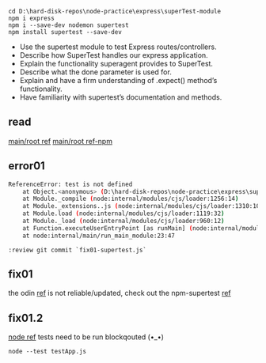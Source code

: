```
cd D:\hard-disk-repos\node-practice\express\superTest-module
npm i express 
npm i --save-dev nodemon supertest
npm install supertest --save-dev
```
- Use the supertest module to test Express routes/controllers.
- Describe how SuperTest handles our express application.
- Explain the functionality superagent provides to SuperTest.
- Describe what the done parameter is used for.
- Explain and have a firm understanding of .expect() method’s functionality.
- Have familiarity with supertest’s documentation and methods.

## read
[main/root ref](https://github.com/ladjs/supertest)
[main/root ref-npm](https://www.npmjs.com/package/supertest?activeTab=readme)

## error01
```bash
ReferenceError: test is not defined
    at Object.<anonymous> (D:\hard-disk-repos\node-practice\express\superTest-module\testApp.js:10:1)
    at Module._compile (node:internal/modules/cjs/loader:1256:14)
    at Module._extensions..js (node:internal/modules/cjs/loader:1310:10)
    at Module.load (node:internal/modules/cjs/loader:1119:32)
    at Module._load (node:internal/modules/cjs/loader:960:12)
    at Function.executeUserEntryPoint [as runMain] (node:internal/modules/run_main:81:12)
    at node:internal/main/run_main_module:23:47
```
    :review git commit `fix01-supertest.js`
## fix01
the odin [ref](https://www.theodinproject.com/lessons/nodejs-testing-routes-and-controllers) is not reliable/updated, check out the npm-supertest [ref](https://www.npmjs.com/package/supertest)
## fix01.2
[node ref](https://nodejs.org/api/test.html)
tests need to be run blockqouted (•_•)
```
node --test testApp.js
```